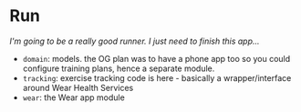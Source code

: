 # Run

_I'm going to be a really good runner. I just need to finish this app..._

- `domain`: models. the OG plan was to have a phone app too so you could configure training plans, hence a separate module. 
- `tracking`: exercise tracking code is here - basically a wrapper/interface around Wear Health Services
- `wear`: the Wear app module 
